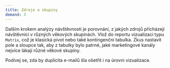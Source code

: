 ```yaml
---
title: Zdroje a skupiny
demand: 3
---
```


Dalším krokem analýzy návštěvnosti je porovnání, z jakých zdrojů přicházejí návštěvníci v různých věkových skupinách. Vlož do reportu vizualizaci typu `Matrix`, což je klasická pivot nebo také kontingenční tabulka. Zkus nastavit pole a sloupce tak, aby z tabulky bylo patrné, jaké marketingové kanály nejvíce lákají různé věkové skupiny.

Podívej se, zda by duplicita e-mailů šla ošetřit i na úrovni vizualizace.
